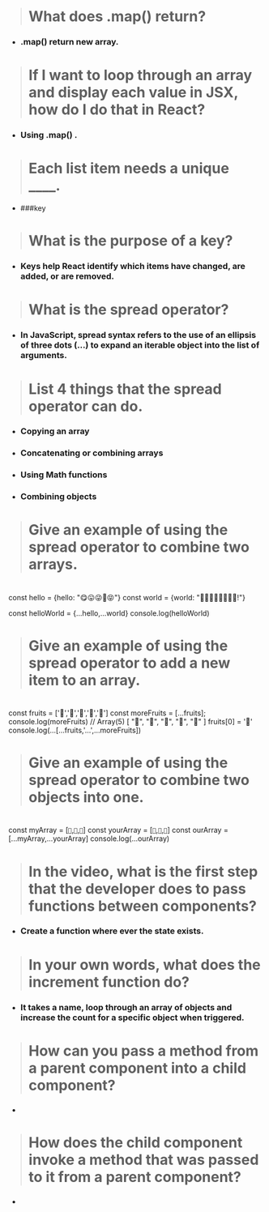 ># What does .map() return?

* ### .map() return new array.

># If I want to loop through an array and display each value in JSX, how do I do that in React?
* ### Using .map() .

># Each list item needs a unique ____.
* ###key

># What is the purpose of a key?
* ### Keys help React identify which items have changed, are added, or are removed.

#

># What is the spread operator?
* ### In JavaScript, spread syntax refers to the use of an ellipsis of three dots (…) to expand an iterable object into the list of arguments.

># List 4 things that the spread operator can do.
* ### Copying an array
* ### Concatenating or combining arrays
* ### Using Math functions
* ### Combining objects



># Give an example of using the spread operator to combine two arrays.
#
const hello = {hello: "😋😛😜🤪😝"}
const world = {world: "🙂🙃😉😊😇🥰😍🤩!"}

const helloWorld = {...hello,...world}
console.log(helloWorld)
#

># Give an example of using the spread operator to add a new item to an array.
#
const fruits = ['🍏','🍊','🍌','🍉','🍍']
const moreFruits = [...fruits];
console.log(moreFruits) // Array(5) [ "🍏", "🍊", "🍌", "🍉", "🍍" ]
fruits[0] = '🍑'
console.log(...[...fruits,'...',...moreFruits])
#

># Give an example of using the spread operator to combine two objects into one.
#
const myArray = [`🤪`,`🐻`,`🎌`]
const yourArray = [`🙂`,`🤗`,`🤩`]
const ourArray = [...myArray,...yourArray]
console.log(...ourArray) 


#


># In the video, what is the first step that the developer does to pass functions between components?
* ### Create a function where ever the state exists.

># In your own words, what does the increment function do?
* ### It takes a name, loop through an array of objects and increase the count for a specific object when triggered.

># How can you pass a method from a parent component into a child component?
* ###

># How does the child component invoke a method that was passed to it from a parent component?
* ###